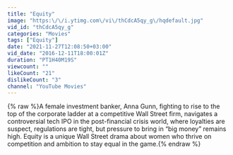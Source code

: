 ```yaml
---
title: "Equity"
image: "https:\/\/i.ytimg.com\/vi\/thCdcA5qy_g\/hqdefault.jpg"
vid_id: "thCdcA5qy_g"
categories: "Movies"
tags: ["Equity"]
date: "2021-11-27T12:08:50+03:00"
vid_date: "2016-12-11T18:00:01Z"
duration: "PT1H40M19S"
viewcount: ""
likeCount: "21"
dislikeCount: "3"
channel: "YouTube Movies"
---
```

{% raw %}A female investment banker, Anna Gunn, fighting to rise to the top of the corporate ladder at a competitive Wall Street firm, navigates a controversial tech IPO in the post-financial crisis world, where loyalties are suspect, regulations are tight, but pressure to bring in “big money” remains high. Equity is a unique Wall Street drama about women who thrive on competition and ambition to stay equal in the game.{% endraw %}
